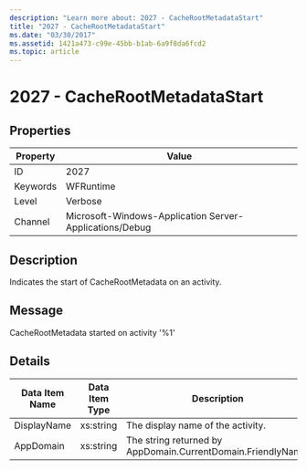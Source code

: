 ```yaml
---
description: "Learn more about: 2027 - CacheRootMetadataStart"
title: "2027 - CacheRootMetadataStart"
ms.date: "03/30/2017"
ms.assetid: 1421a473-c99e-45bb-b1ab-6a9f8da6fcd2
ms.topic: article
---
```

# 2027 - CacheRootMetadataStart

## Properties

| Property | Value |
| - | - |
|ID|2027|  
|Keywords|WFRuntime|  
|Level|Verbose|  
|Channel|Microsoft-Windows-Application Server-Applications/Debug|  
  
## Description  

 Indicates the start of CacheRootMetadata on an activity.  
  
## Message  

 CacheRootMetadata started on activity '%1'  
  
## Details  
  
|Data Item Name|Data Item Type|Description|  
|--------------------|--------------------|-----------------|  
|DisplayName|xs:string|The display name of the activity.|  
|AppDomain|xs:string|The string returned by AppDomain.CurrentDomain.FriendlyName.|
